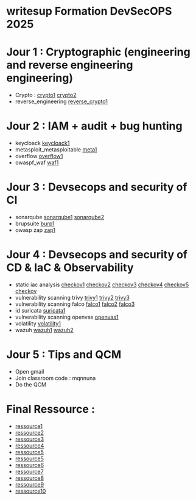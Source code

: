 # writesup Formation DevSecOPS 2025
# Jour 1 : Cryptographic (engineering and reverse engineering engineering)
* Crypto : [crypto1](https://github.com/owaspf/Day5)     [crypto2](https://github.com/owaspf/Day4) </br>
* reverse_engineering  [reverse_crypto1](https://github.com/SitrakaResearchAndPOC/docker_crypto_attack)
# Jour 2 : IAM + audit + bug hunting
* keycloack  [keycloack1](https://github.com/SitrakaResearchAndPOC/keycloak_test) </br>
* metasploit_metasploitable  [meta1](https://github.com/SitrakaResearchAndPOC/docker_metasploit_metasploitable) </br>
* overflow  [overflow1](https://github.com/SitrakaResearchAndPOC/overflow) </br>
* owaspf_waf  [waf1](https://github.com/SitrakaResearchAndPOC/wafmodsec)
# Jour 3 : Devsecops and security of CI
* sonarqube  [sonarqube1](https://github.com/SitrakaResearchAndPOC/sonarqube) [sonarqube2](https://www.youtube.com/watch?v=6vdRvz_LnbQ&t=9s) </br>
* brupsuite  [burp1](https://www.youtube.com/watch?v=rQRhHhhGTjM) </br>
* owasp zap  [zap1](https://www.youtube.com/watch?v=cn-EH_k2iLM)
# Jour 4 : Devsecops and security of CD & IaC & Observability
* static iac analysis [checkov1](https://hub.docker.com/r/bridgecrew/checkov/dockerfile) [checkov2](https://github.com/bridgecrewio/checkov) [checkov3](https://www.youtube.com/watch?v=bAkwvmZ7OGA&t=353s) [checkov4](https://www.youtube.com/watch?v=G0mwHGdj3mo) [checkov5](https://www.youtube.com/watch?v=mj4LVOq--HE) [checkov](https://www.youtube.com/watch?v=ViiZ7VxQZYM) </br>
* vulnerability scanning trivy [trivy1](https://github.com/SitrakaResearchAndPOC/trivy)  [trivy2](https://www.youtube.com/watch?v=dwce6Yl9N9Q) [trivy3](https://www.youtube.com/watch?v=BWp5JLXkbBc) </br>
* vulnerability scanning falco  [falco1](https://www.youtube.com/watch?v=eCC_RFlyxkg) [falco2](falco1](https://www.youtube.com/watch?v=7z1aqTi83w0) ) [falco3](https://www.youtube.com/watch?v=9P65jDKf8MM)</br>
* id suricata  [suricata1](https://www.youtube.com/watch?v=JVoYRUMllss)  </br>
* vulnerability scanning openvas  [openvas1](https://www.youtube.com/watch?v=Hdkd0URptv0) </br>
* volatility  [volatility1](https://www.youtube.com/watch?v=RMvVIgqfzqE) </br>
* wazuh  [wazuh1](https://www.youtube.com/watch?v=GslJfiRbLv8) [wazuh2](https://www.youtube.com/watch?v=0BqgKQ38USw) </br>
# Jour 5 : Tips and QCM
* Open gmail
* Join classroom code : mqnnuna
* Do the QCM
  



# Final Ressource :
* [ressource1](https://medium.com/cloud-native-daily/building-a-devsecops-pipeline-with-open-source-tools-ad4fd0e13515)
* [ressource2](https://github.com/hahwul/DevSecOps)
* [ressource3](https://github-com.translate.goog/JakobTheDev/awesome-devsecops?_x_tr_sl=en&_x_tr_tl=fr&_x_tr_hl=fr&_x_tr_pto=sc)
* [ressource4](https://github.com/kh4sh3i/DevSecOps)
* [ressource5](https://github.com/JakobTheDev/awesome-devsecops)
* [ressource5](https://github.com/OWASP/DevSecOpsGuideline)
* [ressource6](https://hackernoon.com/6-github-repos-for-devsecops-in-2024)
* [ressource7](https://timspark.com/blog/devsecops-tools/)
* [ressource8](https://www.stationx.net/top-devsecops-tools/)
* [ressource9](https://github.com/devsecops/awesome-devsecops)
* [ressource10](https://github.com/sottlmarek/DevSecOps)
